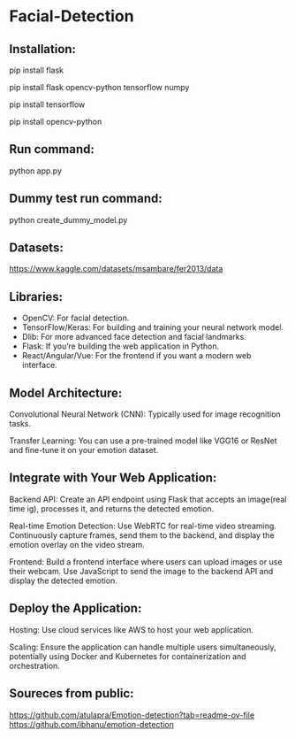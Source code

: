 # Facial-Detection

## Installation:

pip install flask

pip install flask opencv-python tensorflow numpy 

pip install tensorflow

pip install opencv-python


## Run command:

python app.py


## Dummy test run command:

python create_dummy_model.py

## Datasets: 

https://www.kaggle.com/datasets/msambare/fer2013/data

## Libraries:

- OpenCV: For facial detection.
- TensorFlow/Keras: For building and training your neural network model.
- Dlib: For more advanced face detection and facial landmarks.
- Flask: If you’re building the web application in Python.
- React/Angular/Vue: For the frontend if you want a modern web interface.

## Model Architecture:

Convolutional Neural Network (CNN): Typically used for image recognition tasks.

Transfer Learning: You can use a pre-trained model like VGG16 or ResNet and fine-tune it on your emotion dataset.

## Integrate with Your Web Application:

Backend API: Create an API endpoint using Flask that accepts an image(real time ig), processes it, and returns the detected emotion.

Real-time Emotion Detection: Use WebRTC for real-time video streaming. Continuously capture frames, send them to the backend, and display the emotion overlay on the video stream.

Frontend: Build a frontend interface where users can upload images or use their webcam. Use JavaScript to send the image to the backend API and display the detected emotion.

## Deploy the Application: 

Hosting: Use cloud services like AWS to host your web application.

Scaling: Ensure the application can handle multiple users simultaneously, potentially using Docker and Kubernetes for containerization and orchestration.

## Soureces from public:

https://github.com/atulapra/Emotion-detection?tab=readme-ov-file
https://github.com/ibhanu/emotion-detection


